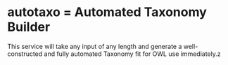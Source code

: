 # autotaxo = Automated Taxonomy Builder
This service will take any input of any length and generate a well-constructed and fully automated Taxonomy fit for OWL use immediately.z